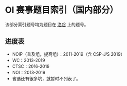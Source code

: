 # OI 赛事题目索引（国内部分）

该部分索引题号均为题目在 [洛谷](https://www.luogu.com.cn) 上的题号。

## 进度表

- NOIP（普及组，提高组）：2011-2019（含 CSP-J/S 2019）
- WC：2013-2019
- CTSC：2016-2019
- NOI：2013-2019
- 省选还有很多坑，就暂时不列表了。

